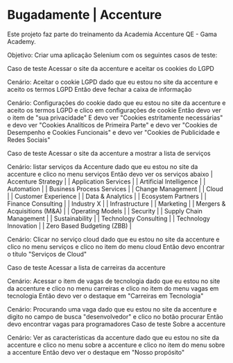 # Bugadamente | Accenture

Este projeto faz parte do treinamento da Academia Accenture QE - Gama Academy. 

Objetivo: Criar uma aplicação Selenium com os seguintes casos de teste:

Caso de teste
Acessar o site da accenture e aceitar os cookies do LGPD
 
Cenário: Aceitar o cookie LGPD
dado que eu estou no site da accenture
e aceito os termos LGPD
Então deve fechar a caixa de informação
 
Cenário: Configurações do cookie
dado que eu estou no site da accenture
e aceito os termos LGPD
e clico em configurações de cookie
Então devo ver o item de "sua privacidade"
E devo ver "Cookies estritamente necessárias"
e devo ver "Cookies Analíticos de Primeira Parte"
e devo ver "Cookies de Desempenho e Cookies Funcionais"
e devo ver "Cookies de Publicidade e Redes Sociais"
 
 
Caso de teste
Acessar o site da accenture a mostrar a lista de serviços
 
Cenário: listar serviços da Accenture
dado que eu estou no site da accenture
e clico no menu serviços
Então devo ver os serviços abaixo
| Accenture Strategy |
| Application Services |
| Artificial Intelligence |
| Automation |
| Business Process Services |
| Change Management |
| Cloud |
| Customer Experience |
| Data & Analytics |
| Ecosystem Partners |
| Finance Consulting |
| Industry X |
| Infrastructure |
| Marketing |
| Mergers & Acquisitions (M&A) |
| Operating Models |
| Security |
| Supply Chain Management |
| Sustainability |
| Technology Consulting |
| Technology Innovation |
| Zero Based Budgeting (ZBB) |
 
Cenário: Clicar no serviço cloud
dado que eu estou no site da accenture
e clico no menu serviços
e clico no item do menu cloud
Então devo encontrar o título "Serviços de Cloud"
 
 
Caso de teste
Acessar a lista de carreiras da accenture
 
Cenário: Acessar o item de vagas de tecnologia
dado que eu estou no site da accenture
e clico no menu carreiras
e clico no item do menu vagas em tecnologia
Então devo ver o destaque em "Carreiras em Tecnologia"
 
Cenário: Procurando uma vaga
dado que eu estou no site da accenture
e digito no campo de busca "desenvolvedor"
e clico no botão procurar
Então devo encontrar vagas para programadores
Caso de teste
Sobre a accenture
 
Cenário: Ver as características da accenture
dado que eu estou no site da accenture
e clico no menu sobre a accenture
e clico no item do menu sobre a accenture
Então devo ver o destaque em "Nosso propósito"
